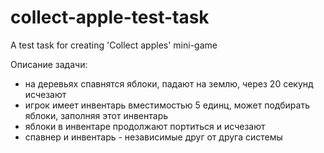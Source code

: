 # collect-apple-test-task
A test task for creating 'Collect apples' mini-game

Описание задачи:
- на деревьях спавнятся яблоки, падают на землю, через 20 секунд исчезают
- игрок имеет инвентарь вместимостью 5 единц, может подбирать яблоки, заполняя этот инвентарь
- яблоки в инвентаре продолжают портиться и исчезают
- спавнер и инвентарь - независимые друг от друга системы
